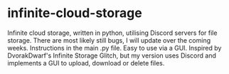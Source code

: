 # infinite-cloud-storage
Infinite cloud storage, written in python, utilising Discord servers for file storage.
There are most likely still bugs, I will update over the coming weeks.
Instructions in the main .py file. 
Easy to use via a GUI. 
Inspired by DvorakDwarf's Infinite Storage Glitch, but my version uses Discord and implements a GUI to upload, download or delete files.
